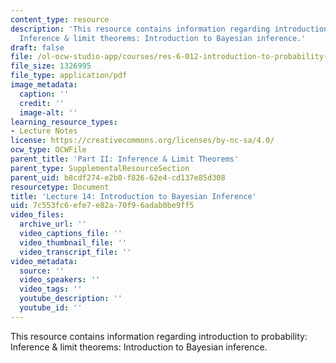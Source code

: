 ```yaml
---
content_type: resource
description: 'This resource contains information regarding introduction to probability:
  Inference & limit theorems: Introduction to Bayesian inference.'
draft: false
file: /ol-ocw-studio-app/courses/res-6-012-introduction-to-probability-spring-2018/7c553fc6efe7e82a70f96adab0be9ff5_MITRES_6_012S18_L14AS.pdf
file_size: 1326995
file_type: application/pdf
image_metadata:
  caption: ''
  credit: ''
  image-alt: ''
learning_resource_types:
- Lecture Notes
license: https://creativecommons.org/licenses/by-nc-sa/4.0/
ocw_type: OCWFile
parent_title: 'Part II: Inference & Limit Theorems'
parent_type: SupplementalResourceSection
parent_uid: b8cdf274-e2b0-f826-62e4-cd137e85d308
resourcetype: Document
title: 'Lecture 14: Introduction to Bayesian Inference'
uid: 7c553fc6-efe7-e82a-70f9-6adab0be9ff5
video_files:
  archive_url: ''
  video_captions_file: ''
  video_thumbnail_file: ''
  video_transcript_file: ''
video_metadata:
  source: ''
  video_speakers: ''
  video_tags: ''
  youtube_description: ''
  youtube_id: ''
---
```

This resource contains information regarding introduction to probability: Inference & limit theorems: Introduction to Bayesian inference.